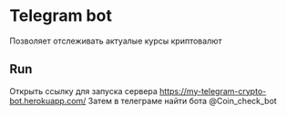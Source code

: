 # Telegram bot
Позволяет отслеживать актуалые курсы криптовалют

## Run
Открыть ссылку для запуска сервера
https://my-telegram-crypto-bot.herokuapp.com/
Затем в телеграме найти бота
@Coin_check_bot
